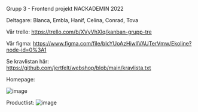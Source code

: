 Grupp 3 - Frontend projekt NACKADEMIN 2022

Deltagare:
Blanca, Embla, Hanif, Celina, Conrad, Tova 


Vår trello:
https://trello.com/b/XVyVhXlq/kanban-grupp-tre

Vår figma: 
https://www.figma.com/file/bIcYUoAzHiwllVAUTerVmw/Ekoline?node-id=0%3A1

Se kravlistan här:
https://github.com/jertfelt/webshop/blob/main/kravlista.txt

Homepage:

![image](https://user-images.githubusercontent.com/30622818/154916340-ea72b61f-03c5-4e5f-b7d9-868c45239920.png)

Productlist:
![image](https://user-images.githubusercontent.com/30622818/154916586-14f642bd-92c0-4ac7-a507-0c445cc13724.png)

